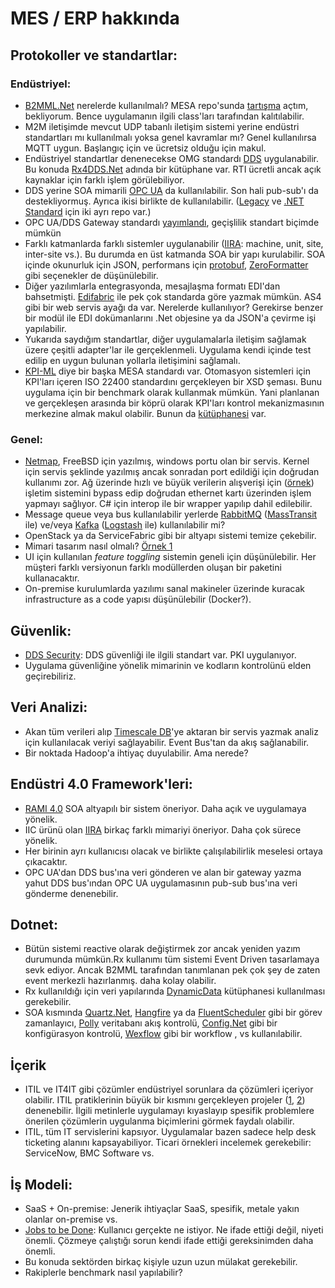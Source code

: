 # MES / ERP hakkında

## Protokoller ve standartlar:
### Endüstriyel:
- [B2MML.Net](https://github.com/jpdillingham/B2MML.NET) nerelerde kullanılmalı? MESA repo'sunda [tartışma](https://github.com/MESAInternational/B2MML-BatchML/issues/13) açtım, bekliyorum. Bence uygulamanın ilgili class'ları tarafından kalıtılabilir.
- M2M iletişimde mevcut UDP tabanlı iletişim sistemi yerine endüstri standartları mı kullanılmalı yoksa genel kavramlar mı? Genel kullanılırsa MQTT uygun. Başlangıç için ve ücretsiz olduğu için makul.
- Endüstriyel standartlar denenecekse OMG standardı [DDS](http://portals.omg.org/dds/) uygulanabilir. Bu konuda [Rx4DDS.Net](https://github.com/rticommunity/rticonnextdds-reactive) adında bir kütüphane var. RTI ücretli ancak açık kaynaklar için farklı işlem görülebiliyor.
- DDS yerine SOA mimarili [OPC UA](https://opcfoundation.org/about/opc-technologies/opc-ua/) da kullanılabilir. Son hali pub-sub'ı da destekliyormuş.  Ayrıca ikisi birlikte de kullanılabilir. ([Legacy](https://github.com/OPCFoundation/UA-.NET-Legacy) ve [.NET Standard](https://github.com/OPCFoundation/UA-.NETStandard) için iki ayrı repo var.)
- OPC UA/DDS Gateway standardı [yayımlandı](https://www.rti.com/blog/announcing-the-opc-ua-dds-gateway-standard), geçişlilik standart biçimde mümkün
- Farklı katmanlarda farklı sistemler uygulanabilir ([IIRA](https://www.iiconsortium.org/IIRA.htm): machine, unit, site, inter-site vs.). Bu durumda en üst katmanda SOA bir yapı kurulabilir. SOA içinde okunurluk için JSON, performans için [protobuf](https://github.com/mgravell/protobuf-net), [ZeroFormatter](https://github.com/neuecc/ZeroFormatter) gibi seçenekler de düşünülebilir.
- Diğer yazılımlarla entegrasyonda, mesajlaşma formatı EDI'dan bahsetmişti. [Edifabric](https://www.edifabric.com/) ile pek çok standarda göre yazmak mümkün. AS4 gibi bir web servis ayağı da var. Nerelerde kullanılıyor? Gerekirse benzer bir modül ile EDI dokümanlarını .Net objesine ya da JSON'a çevirme işi yapılabilir. 
- Yukarıda saydığım standartlar, diğer uygulamalarla iletişim sağlamak üzere çeşitli adapter'lar ile gerçeklenmeli. Uygulama kendi içinde test edilip en uygun bulunan yollarla iletişimini sağlamalı.
- [KPI-ML](https://github.com/MESAInternational/KPI-ML) diye bir başka MESA standardı var. Otomasyon sistemleri için KPI'ları içeren ISO 22400 standardını gerçekleyen bir XSD şeması. Bunu uygulama için bir benchmark olarak kullanmak mümkün. Yani planlanan ve gerçekleşen arasında bir köprü olarak KPI'ları kontrol mekanizmasının merkezine almak makul olabilir. Bunun da [kütüphanesi](https://github.com/jpdillingham/KPI-ML.NET) var.

### Genel:
- [Netmap](https://github.com/luigirizzo/netmap), FreeBSD için yazılmış, windows portu olan bir servis. Kernel için servis şeklinde yazılmış ancak sonradan port edildiği için doğrudan kullanımı zor. Ağ üzerinde hızlı ve büyük verilerin alışverişi için ([örnek](https://www.bbc.co.uk/rd/blog/2018-04-high-speed-networking-open-source-kernel-bypass)) işletim sistemini bypass edip doğrudan ethernet kartı üzerinden işlem yapmayı sağlıyor. C# için interop ile bir wrapper yapılıp dahil edilebilir.
- Message queue veya bus kullanılabilir yerlerde [RabbitMQ](https://www.rabbitmq.com/) ([MassTransit](http://masstransit-project.com/) ile) ve/veya [Kafka](https://kafka.apache.org/) ([Logstash](https://www.elastic.co/products/logstash) ile) kullanılabilir mi?
- OpenStack ya da ServiceFabric gibi bir altyapı sistemi temize çekebilir.
- Mimari tasarım nasıl olmalı? [Örnek 1](https://github.com/donnemartin/system-design-primer)
- UI için kullanılan _feature toggling_ sistemin geneli için düşünülebilir. Her müşteri farklı versiyonun farklı modüllerden oluşan bir paketini kullanacaktır.
- On-premise kurulumlarda yazılımı sanal makineler üzerinde kuracak infrastructure as a code yapısı düşünülebilir (Docker?).

## Güvenlik:
- [DDS Security](https://github.com/omg-dds/dds-security): DDS güvenliği ile ilgili standart var. PKI uygulanıyor.
- Uygulama güvenliğine yönelik mimarinin ve kodların kontrolünü elden geçirebiliriz.

## Veri Analizi:
- Akan tüm verileri alıp [Timescale DB](https://www.timescale.com/)'ye aktaran bir servis yazmak analiz için kullanılacak veriyi sağlayabilir. Event Bus'tan da akış sağlanabilir.
- Bir noktada Hadoop'a ihtiyaç duyulabilir. Ama nerede?

## Endüstri 4.0 Framework'leri:
- [RAMI 4.0](https://www.plattform-i40.de/I40/Redaktion/EN/Downloads/Publikation/rami40-an-introduction.html) SOA altyapılı bir sistem öneriyor. Daha açık ve uygulamaya yönelik.
- IIC ürünü olan [IIRA](https://www.iiconsortium.org/IIRA.htm) birkaç farklı mimariyi öneriyor. Daha çok sürece yönelik.
- Her birinin ayrı kullanıcısı olacak ve birlikte çalışılabilirlik meselesi ortaya çıkacaktır.
- OPC UA'dan DDS bus'ına veri gönderen ve alan bir gateway yazma yahut DDS bus'ından OPC UA uygulamasının pub-sub bus'ına veri gönderme denenebilir.

## Dotnet:
- Bütün sistemi reactive olarak değiştirmek zor ancak yeniden yazım durumunda mümkün.Rx kullanımı tüm sistemi Event Driven tasarlamaya sevk ediyor. Ancak B2MML tarafından tanımlanan pek çok şey de zaten event merkezli hazırlanmış. daha kolay olabilir.
- Rx kullanıldığı için veri yapılarında [DynamicData](https://github.com/RolandPheasant/DynamicData) kütüphanesi kullanılması gerekebilir.
- SOA kısmında [Quartz.Net](https://github.com/quartznet/quartznet), [Hangfire](https://github.com/HangfireIO/Hangfire) ya da [FluentScheduler](https://github.com/fluentscheduler/FluentScheduler/) gibi bir görev zamanlayıcı, [Polly](https://github.com/App-vNext/Polly) veritabanı akış kontrolü,  [Config.Net](https://github.com/aloneguid/config) gibi bir konfigürasyon kontrolü, [Wexflow](https://github.com/aelassas/Wexflow/) gibi bir workflow , vs kullanılabilir.

## İçerik
- ITIL ve IT4IT gibi çözümler endüstriyel sorunlara da çözümleri içeriyor olabilir. ITIL pratiklerinin büyük bir kısmını gerçekleyen projeler ([1](https://github.com/glpi-project/glpi), [2](https://sourceforge.net/projects/itop/)) denenebilir. İlgili metinlerle uygulamayı kıyaslayıp spesifik problemlere önerilen çözümlerin uygulanma biçimlerini görmek faydalı olabilir.
- ITIL, tüm IT servislerini kapsıyor. Uygulamalar bazen sadece help desk ticketing alanını kapsayabiliyor. Ticari örnekleri incelemek gerekebilir: ServiceNow, BMC Software vs.

## İş Modeli:
- SaaS + On-premise: Jenerik ihtiyaçlar SaaS, spesifik, metale yakın olanlar on-premise vs.
- [Jobs to be Done](https://jtbd.info/): Kullanıcı gerçekte ne istiyor. Ne ifade ettiği değil, niyeti önemli. Çözmeye çalıştığı sorun kendi ifade ettiği gereksinimden daha önemli.
- Bu konuda sektörden birkaç kişiyle uzun uzun mülakat gerekebilir.
- Rakiplerle benchmark nasıl yapılabilir?
